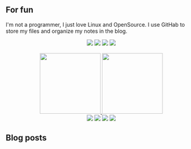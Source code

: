 ## For fun

I'm not a programmer, I just love Linux and OpenSource. I use GitHab to store my files and organize my notes in the blog. 

<div align="center">
  <a href="https://www.debian.org/" target="_blank"><img src="https://img.shields.io/badge/-Debian-A81D33?style=for-the-badge&logo=debian&logoColor=white" target="_blank"></a>
  <a href="https://github.com/gitGNU/gnu_bash" target="_blank"><img src="https://img.shields.io/badge/Bash-4EAA25?style=for-the-badge&logo=gnubash&logoColor=white" target="_blank"></a>
<a href="https://github.com/vim/vim" target="_blank"><img src="https://img.shields.io/badge/Vim-019733?style=for-the-badge&logo=vim&logoColor=white" target="_blank"></a>
  <a href="https://github.com/git" target="_blank"><img src="https://img.shields.io/badge/Git-F05032?style=for-the-badge&logo=git&logoColor=white" target="_blank"></a>
</div>

<br />

<!-- Git stats & Most used languages-->

<div align="center">
  <a href="https://github.com/think4web">
  <img height="160em" src="https://github-readme-stats.vercel.app/api?username=think4web&show_icons=true&theme=dark&hide_border=true&include_all_commits=true&count_private=true"/>
  <img height="160em" src="https://github-readme-stats.vercel.app/api/top-langs/?username=think4web&layout=compact&langs_count=7&theme=dark&hide_border=true"/>
</div>

<!-- Contacts-->  
<div align="center"> 
  <a href="https://matrix.to/#/@jwtzbtlceh:here.in.ua" target="_blank"><img src="https://img.shields.io/badge/-Matrix-000000?style=for-the-badge&logo=matrix&logoColor=white" target="_blank"></a>
  <a href="https://social.net.ua/think4web" target="_blank"><img src="https://img.shields.io/badge/-Pleroma-FBA457?style=for-the-badge&logo=pleroma&logoColor=grey" target="_blank"></a>
  <a href = "mailto:efxice9c@anonaddy.me"><img src="https://img.shields.io/badge/-Mail-EA4335?style=for-the-badge&logo=gmail&logoColor=white" target="_blank"></a>
  <a href="https://think4web.github.io" target="_blank"><img src="https://img.shields.io/badge/-Blog-222222?style=for-the-badge&logo=githubpages&logoColor=grey" target="_blank"></a>
</div>
  
## Blog posts
<!-- BLOG-POST-LIST:START -->
<!-- BLOG-POST-LIST:END -->
